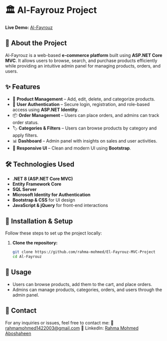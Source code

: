 # 🏛 Al-Fayrouz Project

**Live Demo:** [Al-Fayrouz](http://al-fayroz.runasp.net/)  

## 📌 About the Project  
Al-Fayrouz is a web-based **e-commerce platform** built using **ASP.NET Core MVC**. It allows users to browse, search, and purchase products efficiently while providing an intuitive admin panel for managing products, orders, and users.  

## ✨ Features  
- 🛒 **Product Management** – Add, edit, delete, and categorize products.  
- 👥 **User Authentication** – Secure login, registration, and role-based access using **ASP.NET Identity**.  
- 📦 **Order Management** – Users can place orders, and admins can track order status.  
- 🏷 **Categories & Filters** – Users can browse products by category and apply filters.  
- 📊 **Dashboard** – Admin panel with insights on sales and user activities.  
- 🎨 **Responsive UI** – Clean and modern UI using **Bootstrap**.  

## 🛠 Technologies Used  
- **.NET 8 (ASP.NET Core MVC)**
- **Entity Framework Core**
- **SQL Server**
- **Microsoft Identity for Authentication**
- **Bootstrap & CSS** for UI design  
- **JavaScript & jQuery** for front-end interactions  

## 🚀 Installation & Setup  

Follow these steps to set up the project locally:  

1. **Clone the repository:**  
   ```sh
   git clone https://github.com/rahma-mohmed/El-Fayrouz-MVC-Project
   cd Al-Fayrouz
## 📜 Usage  
- Users can browse products, add them to the cart, and place orders.
- Admins can manage products, categories, orders, and users through the admin panel.

## 📩 Contact  
For any inquiries or issues, feel free to contact me:
📧 rahmamohmed1422003@gmail.com
🔗 LinkedIn: [Rahma Mohmed Aboshaheen](https://www.linkedin.com/in/rahma-aboshaheen-059868289/) 
